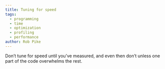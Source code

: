 ```yaml
---
title: Tuning for speed
tags:
  - programming
  - time
  - optimization
  - profiling
  - performance
author: Rob Pike
---
```


Don’t tune for speed until you’ve measured, and even then don’t unless one part of the code overwhelms the rest.

